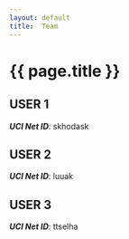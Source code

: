 ```yaml
---
layout: default
title:  Team
---
```


# {{ page.title }}


## USER 1
***UCI Net ID***: skhodask

## USER 2
***UCI Net ID***: luuak

## USER 3
***UCI Net ID***: ttselha
